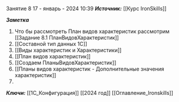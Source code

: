 
Занятие 8
 17 - январь - 2024  10:39 
***Источник:***  [[Курс IronSkills]] 

***Заметка*** 
1. Что бы рассмотреть План видов характеристик рассмотрим [[Задание 8.1 ПланВидовХарактеристик]]
2. [[Составной тип данных 1С]]
3. [[Виды характеристик и Характеристики]]
4. [[План видов характеристик]]
5. [[Создаем ПланыВидовХарактеристик]]
6. [[Планы видов характеристик - Дополнительные значения характеристик]]
7. 

***Ключи:*** [[1С_Конфигурация]] [[2024 год]] [[Оглавление_Ironskills]]